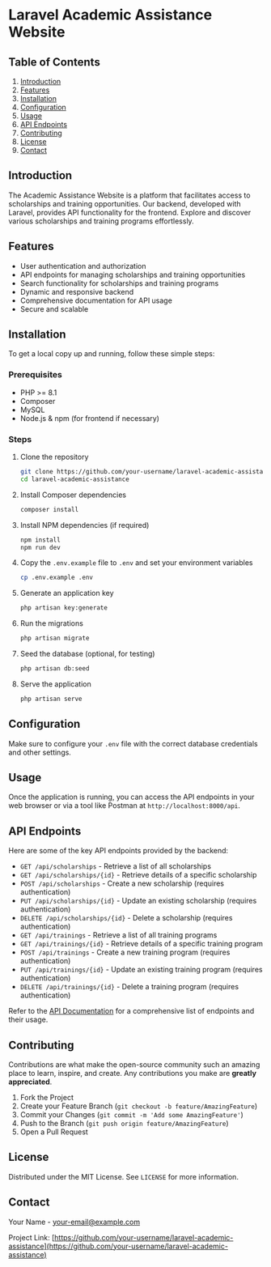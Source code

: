 
# Laravel Academic Assistance Website

## Table of Contents

1. [Introduction](#introduction)
2. [Features](#features)
3. [Installation](#installation)
4. [Configuration](#configuration)
5. [Usage](#usage)
6. [API Endpoints](#api-endpoints)
7. [Contributing](#contributing)
8. [License](#license)
9. [Contact](#contact)

## Introduction

The Academic Assistance Website is a platform that facilitates access to scholarships and training opportunities. Our backend, developed with Laravel, provides API functionality for the frontend. Explore and discover various scholarships and training programs effortlessly.

## Features

- User authentication and authorization
- API endpoints for managing scholarships and training opportunities
- Search functionality for scholarships and training programs
- Dynamic and responsive backend
- Comprehensive documentation for API usage
- Secure and scalable

## Installation

To get a local copy up and running, follow these simple steps:

### Prerequisites

- PHP >= 8.1
- Composer
- MySQL
- Node.js & npm (for frontend if necessary)

### Steps

1. Clone the repository
   ```sh
   git clone https://github.com/your-username/laravel-academic-assistance.git
   cd laravel-academic-assistance
   ```

2. Install Composer dependencies
   ```sh
   composer install
   ```

3. Install NPM dependencies (if required)
   ```sh
   npm install
   npm run dev
   ```

4. Copy the `.env.example` file to `.env` and set your environment variables
   ```sh
   cp .env.example .env
   ```

5. Generate an application key
   ```sh
   php artisan key:generate
   ```

6. Run the migrations
   ```sh
   php artisan migrate
   ```

7. Seed the database (optional, for testing)
   ```sh
   php artisan db:seed
   ```

8. Serve the application
   ```sh
   php artisan serve
   ```

## Configuration

Make sure to configure your `.env` file with the correct database credentials and other settings.

## Usage

Once the application is running, you can access the API endpoints in your web browser or via a tool like Postman at `http://localhost:8000/api`.

## API Endpoints

Here are some of the key API endpoints provided by the backend:

- `GET /api/scholarships` - Retrieve a list of all scholarships
- `GET /api/scholarships/{id}` - Retrieve details of a specific scholarship
- `POST /api/scholarships` - Create a new scholarship (requires authentication)
- `PUT /api/scholarships/{id}` - Update an existing scholarship (requires authentication)
- `DELETE /api/scholarships/{id}` - Delete a scholarship (requires authentication)
- `GET /api/trainings` - Retrieve a list of all training programs
- `GET /api/trainings/{id}` - Retrieve details of a specific training program
- `POST /api/trainings` - Create a new training program (requires authentication)
- `PUT /api/trainings/{id}` - Update an existing training program (requires authentication)
- `DELETE /api/trainings/{id}` - Delete a training program (requires authentication)

Refer to the [API Documentation](docs/api.md) for a comprehensive list of endpoints and their usage.

## Contributing

Contributions are what make the open-source community such an amazing place to learn, inspire, and create. Any contributions you make are **greatly appreciated**.

1. Fork the Project
2. Create your Feature Branch (`git checkout -b feature/AmazingFeature`)
3. Commit your Changes (`git commit -m 'Add some AmazingFeature'`)
4. Push to the Branch (`git push origin feature/AmazingFeature`)
5. Open a Pull Request

## License

Distributed under the MIT License. See `LICENSE` for more information.

## Contact

Your Name - [your-email@example.com](mailto:your-email@example.com)

Project Link: [https://github.com/your-username/laravel-academic-assistance](https://github.com/your-username/laravel-academic-assistance)
